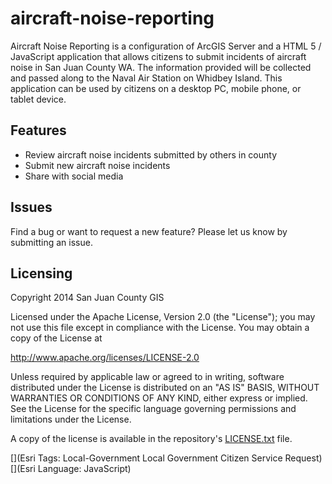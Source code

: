 # aircraft-noise-reporting

Aircraft Noise Reporting is a configuration of ArcGIS Server and a HTML 5 / JavaScript application that allows citizens to submit incidents of aircraft noise in San Juan County WA.  The information provided will be collected and passed along to the Naval Air Station on Whidbey Island. This application can be used by citizens on a desktop PC, mobile phone, or tablet device.

## Features

* Review aircraft noise incidents submitted by others in county
* Submit new aircraft noise incidents
* Share with social media


## Issues

Find a bug or want to request a new feature?  Please let us know by submitting an issue.

## Licensing

Copyright 2014 San Juan County GIS

Licensed under the Apache License, Version 2.0 (the "License");
you may not use this file except in compliance with the License.
You may obtain a copy of the License at

   http://www.apache.org/licenses/LICENSE-2.0

Unless required by applicable law or agreed to in writing, software
distributed under the License is distributed on an "AS IS" BASIS,
WITHOUT WARRANTIES OR CONDITIONS OF ANY KIND, either express or implied.
See the License for the specific language governing permissions and
limitations under the License.

A copy of the license is available in the repository's
[LICENSE.txt](https://raw.github.com/Esri/citizen-service-request/master/LICENSE.txt) file.

[](Esri Tags: Local-Government Local Government Citizen Service Request)
[](Esri Language: JavaScript)
